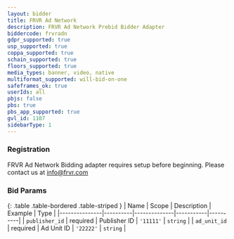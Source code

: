 ```yaml
---
layout: bidder
title: FRVR Ad Network
description: FRVR Ad Network Prebid Bidder Adapter
biddercode: frvradn
gdpr_supported: true
usp_supported: true
coppa_supported: true
schain_supported: true
floors_supported: true
media_types: banner, video, native
multiformat_supported: will-bid-on-one
safeframes_ok: true
userIds: all
pbjs: false
pbs: true
pbs_app_supported: true
gvl_id: 1107
sidebarType: 1
---
```


### Registration

FRVR Ad Network Bidding adapter requires setup before beginning. Please contact us at <info@frvr.com>

### Bid Params

{: .table .table-bordered .table-striped }
| Name          | Scope    | Description  | Example   | Type     |
|---------------|----------|--------------|-----------|----------|
| `publisher_id` | required | Publisher ID | `'11111'` | `string` |
| `ad_unit_id` | required | Ad Unit ID | `'22222'` | `string` |
